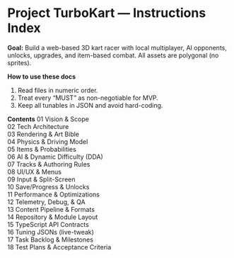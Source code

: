 # Project TurboKart — Instructions Index
**Goal:** Build a web-based 3D kart racer with local multiplayer, AI opponents, unlocks, upgrades, and item-based combat. All assets are polygonal (no sprites).

**How to use these docs**
1. Read files in numeric order.
2. Treat every “MUST” as non-negotiable for MVP.
3. Keep all tunables in JSON and avoid hard-coding.

**Contents**
01 Vision & Scope  
02 Tech Architecture  
03 Rendering & Art Bible  
04 Physics & Driving Model  
05 Items & Probabilities  
06 AI & Dynamic Difficulty (DDA)  
07 Tracks & Authoring Rules  
08 UI/UX & Menus  
09 Input & Split-Screen  
10 Save/Progress & Unlocks  
11 Performance & Optimizations  
12 Telemetry, Debug, & QA  
13 Content Pipeline & Formats  
14 Repository & Module Layout  
15 TypeScript API Contracts  
16 Tuning JSONs (live-tweak)  
17 Task Backlog & Milestones  
18 Test Plans & Acceptance Criteria
